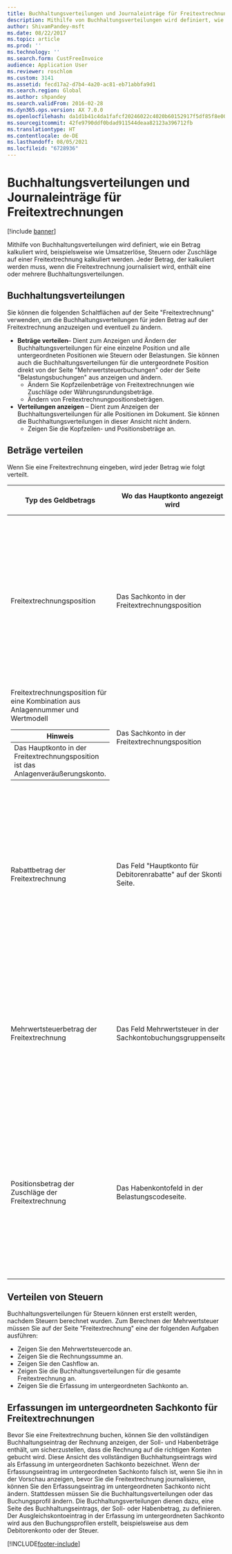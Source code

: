 ```yaml
---
title: Buchhaltungsverteilungen und Journaleinträge für Freitextrechnungen
description: Mithilfe von Buchhaltungsverteilungen wird definiert, wie ein Betrag kalkuliert wird, beispielsweise wie Umsatzerlöse, Steuern oder Zuschläge auf einer Freitextrechnung kalkuliert werden. Jeder Betrag, der kalkuliert werden muss, wenn die Freitextrechnung journalisiert wird, enthält eine oder mehrere Buchhaltungsverteilungen.
author: ShivamPandey-msft
ms.date: 08/22/2017
ms.topic: article
ms.prod: ''
ms.technology: ''
ms.search.form: CustFreeInvoice
audience: Application User
ms.reviewer: roschlom
ms.custom: 3141
ms.assetid: fecd17a2-d7b4-4a20-ac81-eb71abbfa9d1
ms.search.region: Global
ms.author: shpandey
ms.search.validFrom: 2016-02-28
ms.dyn365.ops.version: AX 7.0.0
ms.openlocfilehash: da1d1b41c4da1fafcf20246022c4020b60152917f5df85f8e003e23aaef9433c
ms.sourcegitcommit: 42fe9790ddf0bdad911544deaa82123a396712fb
ms.translationtype: HT
ms.contentlocale: de-DE
ms.lasthandoff: 08/05/2021
ms.locfileid: "6728936"
---
```

# <a name="accounting-distributions-and-subledger-entries-for-free-text-invoices"></a>Buchhaltungsverteilungen und Journaleinträge für Freitextrechnungen

[!include [banner](../includes/banner.md)]

Mithilfe von Buchhaltungsverteilungen wird definiert, wie ein Betrag kalkuliert wird, beispielsweise wie Umsatzerlöse, Steuern oder Zuschläge auf einer Freitextrechnung kalkuliert werden. Jeder Betrag, der kalkuliert werden muss, wenn die Freitextrechnung journalisiert wird, enthält eine oder mehrere Buchhaltungsverteilungen.

## <a name="accounting-distributions"></a>Buchhaltungsverteilungen

Sie können die folgenden Schaltflächen auf der Seite "Freitextrechnung" verwenden, um die Buchhaltungsverteilungen für jeden Betrag auf der Freitextrechnung anzuzeigen und eventuell zu ändern.

-   **Beträge verteilen**– Dient zum Anzeigen und Ändern der Buchhaltungsverteilungen für eine einzelne Position und alle untergeordneten Positionen wie Steuern oder Belastungen. Sie können auch die Buchhaltungsverteilungen für die untergeordnete Position direkt von der Seite "Mehrwertsteuerbuchungen" oder der Seite "Belastungsbuchungen" aus anzeigen und ändern.
    -   Ändern Sie Kopfzeilenbeträge von Freitextrechnungen wie Zuschläge oder Währungsrundungsbeträge.
    -   Ändern von Freitextrechnungpositionsbeträgen.
-   **Verteilungen anzeigen** – Dient zum Anzeigen der Buchhaltungsverteilungen für alle Positionen im Dokument. Sie können die Buchhaltungsverteilungen in dieser Ansicht nicht ändern.
    -   Zeigen Sie die Kopfzeilen- und Positionsbeträge an.

## <a name="distributing-amounts"></a>Beträge verteilen
Wenn Sie eine Freitextrechnung eingeben, wird jeder Betrag wie folgt verteilt.

<table>
<colgroup>
<col width="33%" />
<col width="33%" />
<col width="33%" />
</colgroup>
<thead>
<tr class="header">
<th>Typ des Geldbetrags</th>
<th>Wo das Hauptkonto angezeigt wird</th>
<th>Prioritätsreihenfolge, die bestimmt, welche standardmäßige Finanzdimension angezeigt wird</th>
</tr>
</thead>
<tbody>
<tr class="odd">
<td>Freitextrechnungsposition</td>
<td>Das Sachkonto in der Freitextrechnungsposition</td>
<td><ol>
<li>Wenn das Hauptkonto ein Zuordnungskonto ist, verwenden Sie den Standardwert der Zuweisungskontodefinition.</li>
<li>Wenn das Hauptkonto kein Zuweisungskonto ist, verwenden Sie die Standardvorlage für Finanzdimensionen in der Freitextrechnungsposition.</li>
<li>Verwenden Sie die standardmäßigen Finanzdimensionswerte in der Freitextrechnungsposition.</li>
<li>Verwenden Sie die standardmäßigen Finanzdimensionswerte aus dem Sachkonto auf der Seite "Kontenplan".</li>
</ol></td>
</tr>
<tr class="even">
<td>Freitextrechnungsposition für eine Kombination aus Anlagennummer und Wertmodell
<div class="alert">
<table>
<thead>
<tr class="header">
<th><strong>Hinweis </strong></th>
</tr>
</thead>
<tbody>
<tr class="odd">
<td>Das Hauptkonto in der Freitextrechnungsposition ist das Anlagenveräußerungskonto.</td>
</tr>
</tbody>
</table>
</div></td>
<td>Das Sachkonto in der Freitextrechnungsposition</td>
<td><ol>
<li>Verwenden Sie die standardmäßigen Finanzdimensionswerte in der Freitextrechnungsposition.</li>
<li>Verwenden Sie die standardmäßigen Finanzdimensionswerte aus dem Sachkonto auf der Seite "Kontenplan".</li>
</ol></td>
</tr>
<tr class="odd">
<td>Rabattbetrag der Freitextrechnung</td>
<td>Das Feld "Hauptkonto für Debitorenrabatte" auf der Skonti Seite.</td>
<td><ol>
<li>Wenn das Hauptkonto ein Zuordnungskonto ist, verwenden Sie den Standardwert der Zuweisungskontodefinition.</li>
<li>Wenn das Hauptkonto kein Zuweisungskonto ist, verwenden Sie die Standardvorlage für Finanzdimensionen in der Freitextrechnungsposition.</li>
<li>Verwenden Sie die standardmäßigen Finanzdimensionswerte in der Freitextrechnungsposition.</li>
<li>Verwenden Sie die standardmäßigen Finanzdimensionswerte aus dem Sachkonto auf der Seite "Kontenplan".</li>
</ol></td>
</tr>
<tr class="even">
<td>Mehrwertsteuerbetrag der Freitextrechnung</td>
<td>Das Feld Mehrwertsteuer in der Sachkontobuchungsgruppenseite.</td>
<td><ol>
<li>Verwenden Sie die Finanzdimensionen, die im Freitextrechnungspositionsbetrag oder den Verteilungen für den Positionsbetrag der Zuschläge definiert sind.</li>
<li>Verwenden Sie die standardmäßigen Finanzdimensionswerte in der Freitextrechnungsposition.</li>
<li>Verwenden Sie die standardmäßigen Finanzdimensionswerte aus dem Sachkonto auf der Seite "Kontenplan".</li>
</ol></td>
</tr>
<tr class="odd">
<td>Positionsbetrag der Zuschläge der Freitextrechnung</td>
<td>Das Habenkontofeld in der Belastungscodeseite.</td>
<td><ol>
<li>Wenn das Hauptkonto ein Zuordnungskonto ist, verwenden Sie den Standardwert der Zuweisungskontodefinition.</li>
<li>Wenn das Hauptkonto kein Zuweisungskonto ist, verwenden Sie die Standardvorlage für Finanzdimensionen in der Freitextrechnungsposition.</li>
<li>Verwenden Sie die standardmäßigen Finanzdimensionswerte in der Freitextrechnungsposition.</li>
<li>Verwenden Sie die standardmäßigen Finanzdimensionswerte aus dem Sachkonto auf der Seite "Kontenplan".</li>
</ol></td>
</tr>
</tbody>
</table>

## <a name="distributing-taxes"></a>Verteilen von Steuern
Buchhaltungsverteilungen für Steuern können erst erstellt werden, nachdem Steuern berechnet wurden. Zum Berechnen der Mehrwertsteuer müssen Sie auf der Seite "Freitextrechnung" eine der folgenden Aufgaben ausführen:
-   Zeigen Sie den Mehrwertsteuercode an.
-   Zeigen Sie die Rechnungssumme an.
-   Zeigen Sie den Cashflow an.
-   Zeigen Sie die Buchhaltungsverteilungen für die gesamte Freitextrechnung an.
-   Zeigen Sie die Erfassung im untergeordneten Sachkonto an.

## <a name="subledger-journals-for-free-text-invoices"></a>Erfassungen im untergeordneten Sachkonto für Freitextrechnungen
Bevor Sie eine Freitextrechnung buchen, können Sie den vollständigen Buchhaltungseintrag der Rechnung anzeigen, der Soll- und Habenbeträge enthält, um sicherzustellen, dass die Rechnung auf die richtigen Konten gebucht wird. Diese Ansicht des vollständigen Buchhaltungseintrags wird als Erfassung im untergeordneten Sachkonto bezeichnet. Wenn der Erfassungseintrag im untergeordneten Sachkonto falsch ist, wenn Sie ihn in der Vorschau anzeigen, bevor Sie die Freitextrechnung journalisieren, können Sie den Erfassungseintrag im untergeordneten Sachkonto nicht ändern. Stattdessen müssen Sie die Buchhaltungsverteilungen oder das Buchungsprofil ändern. Die Buchhaltungsverteilungen dienen dazu, eine Seite des Buchhaltungseintrags, der Soll- oder Habenbetrag, zu definieren. Der Ausgleichskontoeintrag in der Erfassung im untergeordneten Sachkonto wird aus den Buchungsprofilen erstellt, beispielsweise aus dem Debitorenkonto oder der Steuer.





[!INCLUDE[footer-include](../../includes/footer-banner.md)]